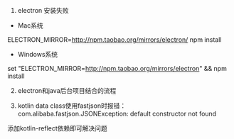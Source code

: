 1. electron 安装失败

- Mac系统

ELECTRON_MIRROR=http://npm.taobao.org/mirrors/electron/ npm install

- Windows系统

set "ELECTRON_MIRROR=http://npm.taobao.org/mirrors/electron" && npm install

2. electron和java后台项目结合的流程


3. kotlin data class使用fastjson时报错： com.alibaba.fastjson.JSONException: default constructor not found

添加kotlin-reflect依赖即可解决问题